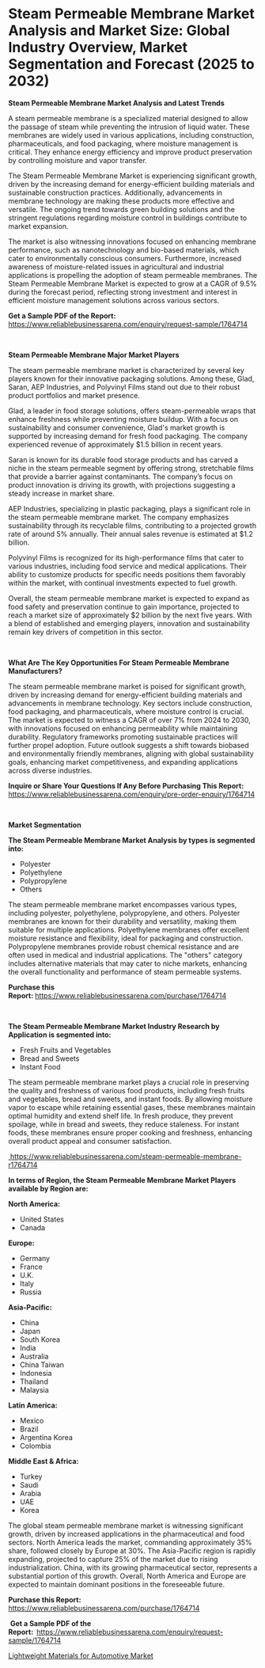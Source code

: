 <p><h1>Steam Permeable Membrane Market Analysis and Market Size: Global Industry Overview, Market Segmentation and Forecast (2025 to 2032)</h1></p><p><strong>Steam Permeable Membrane Market Analysis and Latest Trends</strong></p>
<p><p>A steam permeable membrane is a specialized material designed to allow the passage of steam while preventing the intrusion of liquid water. These membranes are widely used in various applications, including construction, pharmaceuticals, and food packaging, where moisture management is critical. They enhance energy efficiency and improve product preservation by controlling moisture and vapor transfer.</p><p>The Steam Permeable Membrane Market is experiencing significant growth, driven by the increasing demand for energy-efficient building materials and sustainable construction practices. Additionally, advancements in membrane technology are making these products more effective and versatile. The ongoing trend towards green building solutions and the stringent regulations regarding moisture control in buildings contribute to market expansion.</p><p>The market is also witnessing innovations focused on enhancing membrane performance, such as nanotechnology and bio-based materials, which cater to environmentally conscious consumers. Furthermore, increased awareness of moisture-related issues in agricultural and industrial applications is propelling the adoption of steam permeable membranes. The Steam Permeable Membrane Market is expected to grow at a CAGR of 9.5% during the forecast period, reflecting strong investment and interest in efficient moisture management solutions across various sectors.</p></p>
<p><strong>Get a Sample PDF of the Report:&nbsp;</strong> <a href="https://www.reliablebusinessarena.com/enquiry/request-sample/1764714?utm_campaign=2188&utm_medium=2&utm_source=Github&utm_content=ia&utm_term=03042025&utm_id=steam-permeable-membrane">https://www.reliablebusinessarena.com/enquiry/request-sample/1764714</a></p>
<p>&nbsp;</p>
<p><strong>Steam Permeable Membrane Major Market Players</strong></p>
<p><p>The steam permeable membrane market is characterized by several key players known for their innovative packaging solutions. Among these, Glad, Saran, AEP Industries, and Polyvinyl Films stand out due to their robust product portfolios and market presence. </p><p>Glad, a leader in food storage solutions, offers steam-permeable wraps that enhance freshness while preventing moisture buildup. With a focus on sustainability and consumer convenience, Glad's market growth is supported by increasing demand for fresh food packaging. The company experienced revenue of approximately $1.5 billion in recent years.</p><p>Saran is known for its durable food storage products and has carved a niche in the steam permeable segment by offering strong, stretchable films that provide a barrier against contaminants. The company’s focus on product innovation is driving its growth, with projections suggesting a steady increase in market share.</p><p>AEP Industries, specializing in plastic packaging, plays a significant role in the steam permeable membrane market. The company emphasizes sustainability through its recyclable films, contributing to a projected growth rate of around 5% annually. Their annual sales revenue is estimated at $1.2 billion.</p><p>Polyvinyl Films is recognized for its high-performance films that cater to various industries, including food service and medical applications. Their ability to customize products for specific needs positions them favorably within the market, with continual investments expected to fuel growth.</p><p>Overall, the steam permeable membrane market is expected to expand as food safety and preservation continue to gain importance, projected to reach a market size of approximately $2 billion by the next five years. With a blend of established and emerging players, innovation and sustainability remain key drivers of competition in this sector.</p></p>
<p>&nbsp;</p>
<p><strong>What Are The Key Opportunities For Steam Permeable Membrane Manufacturers?</strong></p>
<p><p>The steam permeable membrane market is poised for significant growth, driven by increasing demand for energy-efficient building materials and advancements in membrane technology. Key sectors include construction, food packaging, and pharmaceuticals, where moisture control is crucial. The market is expected to witness a CAGR of over 7% from 2024 to 2030, with innovations focused on enhancing permeability while maintaining durability. Regulatory frameworks promoting sustainable practices will further propel adoption. Future outlook suggests a shift towards biobased and environmentally friendly membranes, aligning with global sustainability goals, enhancing market competitiveness, and expanding applications across diverse industries.</p></p>
<p><strong>Inquire or Share Your Questions If Any Before Purchasing This Report:</strong> <a href="https://www.reliablebusinessarena.com/enquiry/pre-order-enquiry/1764714?utm_campaign=2188&utm_medium=2&utm_source=Github&utm_content=ia&utm_term=03042025&utm_id=steam-permeable-membrane">https://www.reliablebusinessarena.com/enquiry/pre-order-enquiry/1764714</a></p>
<p>&nbsp;</p>
<p><strong>Market Segmentation</strong></p>
<p><strong>The Steam Permeable Membrane Market Analysis by types is segmented into:</strong></p>
<p><ul><li>Polyester</li><li>Polyethylene</li><li>Polypropylene</li><li>Others</li></ul></p>
<p><p>The steam permeable membrane market encompasses various types, including polyester, polyethylene, polypropylene, and others. Polyester membranes are known for their durability and versatility, making them suitable for multiple applications. Polyethylene membranes offer excellent moisture resistance and flexibility, ideal for packaging and construction. Polypropylene membranes provide robust chemical resistance and are often used in medical and industrial applications. The "others" category includes alternative materials that may cater to niche markets, enhancing the overall functionality and performance of steam permeable systems.</p></p>
<p><strong>Purchase this Report:&nbsp;</strong><a href="https://www.reliablebusinessarena.com/purchase/1764714?utm_campaign=2188&utm_medium=2&utm_source=Github&utm_content=ia&utm_term=03042025&utm_id=steam-permeable-membrane">https://www.reliablebusinessarena.com/purchase/1764714</a></p>
<p>&nbsp;</p>
<p><strong>The Steam Permeable Membrane Market Industry Research by Application is segmented into:</strong></p>
<p><ul><li>Fresh Fruits and Vegetables</li><li>Bread and Sweets</li><li>Instant Food</li></ul></p>
<p><p>The steam permeable membrane market plays a crucial role in preserving the quality and freshness of various food products, including fresh fruits and vegetables, bread and sweets, and instant foods. By allowing moisture vapor to escape while retaining essential gases, these membranes maintain optimal humidity and extend shelf life. In fresh produce, they prevent spoilage, while in bread and sweets, they reduce staleness. For instant foods, these membranes ensure proper cooking and freshness, enhancing overall product appeal and consumer satisfaction.</p></p>
<p><a href="https://www.reliablebusinessarena.com/steam-permeable-membrane-r1764714?utm_campaign=2188&utm_medium=2&utm_source=Github&utm_content=ia&utm_term=03042025&utm_id=steam-permeable-membrane">&nbsp;https://www.reliablebusinessarena.com/steam-permeable-membrane-r1764714</a></p>
<p><strong>In terms of Region, the Steam Permeable Membrane Market Players available by Region are:</strong></p>
<p>
    <p> <strong> North America: </strong>
        <ul>
            <li>United States</li>
            <li>Canada</li>
        </ul>
        </p> 
    <p> <strong> Europe: </strong>
        <ul>
            <li>Germany</li>
            <li>France</li>
            <li>U.K.</li>
            <li>Italy</li>
            <li>Russia</li>
        </ul>
        </p> 
    <p> <strong> Asia-Pacific: </strong>
        <ul>
            <li>China</li>
            <li>Japan</li>
            <li>South Korea</li>
            <li>India</li>
            <li>Australia</li>
            <li>China Taiwan</li>
            <li>Indonesia</li>
            <li>Thailand</li>
            <li>Malaysia</li>
        </ul>
        </p> 
    <p> <strong> Latin America: </strong>
        <ul>
            <li>Mexico</li>
            <li>Brazil</li>
            <li>Argentina Korea</li>
            <li>Colombia</li>
        </ul>
        </p> 
    <p> <strong> Middle East & Africa: </strong>
        <ul>
            <li>Turkey</li>
            <li>Saudi</li>
            <li>Arabia</li>
            <li>UAE</li>
            <li>Korea</li>
        </ul>
    </p>
    </p>
<p><p>The global steam permeable membrane market is witnessing significant growth, driven by increased applications in the pharmaceutical and food sectors. North America leads the market, commanding approximately 35% share, followed closely by Europe at 30%. The Asia-Pacific region is rapidly expanding, projected to capture 25% of the market due to rising industrialization. China, with its growing pharmaceutical sector, represents a substantial portion of this growth. Overall, North America and Europe are expected to maintain dominant positions in the foreseeable future.</p></p>
<p><strong>Purchase this Report: </strong><a href="https://www.reliablebusinessarena.com/purchase/1764714?utm_campaign=2188&utm_medium=2&utm_source=Github&utm_content=ia&utm_term=03042025&utm_id=steam-permeable-membrane">https://www.reliablebusinessarena.com/purchase/1764714</a></p>
<p>&nbsp;<strong>Get a Sample PDF of the Report:&nbsp;&nbsp;</strong><a href="https://www.reliablebusinessarena.com/enquiry/request-sample/1764714?utm_campaign=2188&utm_medium=2&utm_source=Github&utm_content=ia&utm_term=03042025&utm_id=steam-permeable-membrane">https://www.reliablebusinessarena.com/enquiry/request-sample/1764714</a></p>
<p><strong></strong></p>
<p><p><a href="https://github.com/globismark/Market-Research-Report-List-6/blob/main/lightweight-materials-for-automotive-market.md?utm_campaign=2188&utm_medium=2&utm_source=Github&utm_content=ia&utm_term=03042025&utm_id=steam-permeable-membrane">Lightweight Materials for Automotive Market</a></p></p>